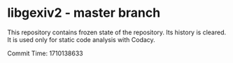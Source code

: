 # libgexiv2 - master branch

This repository contains frozen state of the repository.
Its history is cleared. It is used only for static code
analysis with Codacy.

Commit Time: 1710138633